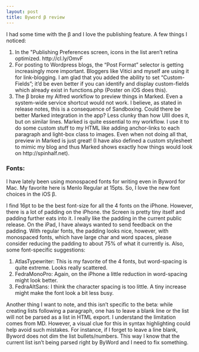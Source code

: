 ```yaml
---
layout: post
title: Byword β review
---
```

<p>I had some time with the β and I love the publishing feature. A few things I noticed:</p>

<ol>
<li>In the &quot;Publishing Preferences screen, icons in the list aren&#8217;t retina optimized. http://cl.ly/OmvF</li>
<li>For posting to Wordpress blogs, the &#8220;Post Format&#8221; selector is getting increasingly more important. Bloggers like Vitici and myself are using it for link-blogging. I am glad that you added the ability to set &#8220;Custom-Fields&#8221;; it&#8217;d be even better if you can identify and display custom-fields which already exist in functions.php (Poster on iOS does this).</li>
<li>The β broke my Alfred workflow to preview things in Marked. Even a system-wide service shortcut would not work. I believe, as stated in release notes, this is a consequence of Sandboxing. Could there be better Marked integration in the app? Less clunky than how UIII does it, but on similar lines. Marked is quite essential to my workflow. I use it to do some custom stuff to my HTML like adding anchor-links to each paragraph and light-box class to images. Even when not doing all that, preview in Marked is just great! (I have also defined a custom stylesheet to mimic my blog and thus Marked shows exactly how things would look on http://spinhalf.net).</li>
</ol>

<h3>Fonts:</h3>

<p>I have lately been using monospaced fonts for writing even in Byword for Mac. My favorite here is Menlo Regular at 15pts. So, I love the new font choices in the iOS β.</p>

<p>I find 16pt to be the best font-size for all the 4 fonts on the iPhone. However, there is a lot of padding on the iPhone. the Screen is pretty tiny itself and padding further eats into it. I really like the padding in the current public release. On the iPad, I have always wanted to send feedback on the padding. With regular fonts, the padding looks nice, however, with monospaced fonts, which have large char and word spaces, please consider reducing the padding to about 75% of what it currently is.
Also, some font-specific suggestions:</p>

<ol>
<li>AtlasTypewriter: This is my favorite of the 4 fonts, but word-spacing is quite extreme. Looks really scattered.</li>
<li>FedraMonoPro: Again, on the iPhone a little reduction in word-spacing might look better.</li>
<li>FedraAltSans: I think the character spacing is too little. A tiny increase might make the font look a bit less busy.</li>
</ol>

<p>Another thing I want to note, and this isn&#8217;t specific to the beta: while creating lists following a paragraph, one has to leave a blank line or the list will not be parsed as a list in HTML export. I understand the limitation comes from MD. However, a visual clue for this in syntax highlighting could help avoid such mistakes. For instance, if I forget to leave a line blank, Byword does not dim the list bullets/numbers. This way I know that the current list isn&#8217;t being parsed right by ByWord and I need to fix something.</p>
